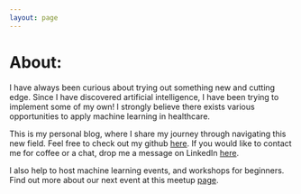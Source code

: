 ```yaml
---
layout: page
---
```


# About:

I have always been curious about trying out something new and cutting edge. Since I have discovered artificial intelligence, I have been trying to implement some of my own! I strongly believe there exists various opportunities to apply machine learning in healthcare.

This is my personal blog, where I share my journey through navigating this new field. Feel free to check out my github [here](https://github.com/dcstang). If you would like to contact me for coffee or a chat, drop me a message on LinkedIn [here](https://www.linkedin.com/in/david-tang-mrcp/).

I also help to host machine learning events, and workshops for beginners. Find out more about our next event at this meetup [page](https://www.meetup.com/beginners-machine-learning-london/).
